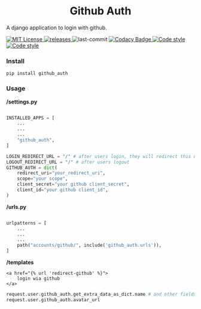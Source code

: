 <h1 align="center">Github Auth</h1>
<p align="left">
  A django application to login with github.
 </p>
<p>
  <a href="https://github.com/coogger/github_auth/blob/master/LICENSE" target="_blank">
    <img alt="MIT License" title="MIT License" src="https://img.shields.io/github/license/coogger/github_auth.svg"/>
  </a>
  <a href="https://github.com/coogger/github_auth/releases" target="_blank">
    <img alt="releases" title="releases" src="https://img.shields.io/github/release/coogger/github_auth.svg"/>
  </a>
  <img alt="last-commit" title="last-commit" src="https://img.shields.io/github/last-commit/coogger/github_auth.svg"/>
  <a href="https://www.codacy.com/app/hakancelik96/github_auth?utm_source=github.com&amp;utm_medium=referral&amp;utm_content=coogger/coogger&amp;utm_campaign=Badge_Grade" target="_blank">
 <img alt="Codacy Badge" title="Codacy Badge" src="https://img.shields.io/codacy/grade/8e73ecaa394440dfae5418bae3f71363"/>
  </a>
  <a href="https://github.com/psf/black" target="_blank">
 <img alt="Code style" title="Code style" src="https://img.shields.io/badge/Code%20style-black-black"/>
  </a>
   <a href="https://github.com/timothycrosley/isort" target="_blank">
 <img alt="Code style" title="Code style" src="https://img.shields.io/badge/code%20style-isort-lightgrey"/>
  </a>
  <br>
</p>

### Install
`pip install github_auth`

### Usage

**/settings.py**

```python

INSTALLED_APPS = [
    ...
    ...
    ...
    "github_auth",
]

LOGIN_REDIRECT_URL = "/" # after users login, they will redirect this url
LOGOUT_REDIRECT_URL = "/" # after users logout
GITHUB_AUTH = dict(
    redirect_uri="your_redirect_uri",
    scope="your scope",
    client_secret="your github client_secret",
    client_id="your github client_id",
)

```

**/urls.py**

```python

urlpatterns = [
    ...
    ...
    ...
    path("accounts/github/", include('github_auth.urls')),
]

```

**/templates**

```
<a href="{% url 'redirect-github' %}">
    login wia github
</a>
```

```python
request.user.github_auth.get_extra_data_as_dict.name # and other fields
request.user.github_auth.avatar_url
```
